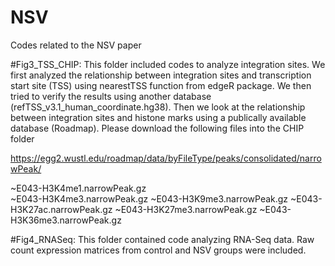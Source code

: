 # NSV
Codes related to the NSV paper

#Fig3_TSS_CHIP: This folder included codes to analyze integration sites. We first analyzed the relationship between integration sites and transcription start site (TSS) using nearestTSS function from edgeR package. We then tried to verify the results using another database (refTSS_v3.1_human_coordinate.hg38). Then we look at the relationship between integration sites and histone marks using a publically available database (Roadmap). Please download the following files into the CHIP folder

  https://egg2.wustl.edu/roadmap/data/byFileType/peaks/consolidated/narrowPeak/

  ~E043-H3K4me1.narrowPeak.gz	 
  ~E043-H3K4me3.narrowPeak.gz 
  ~E043-H3K9me3.narrowPeak.gz
  ~E043-H3K27ac.narrowPeak.gz
  ~E043-H3K27me3.narrowPeak.gz
  ~E043-H3K36me3.narrowPeak.gz

#Fig4_RNASeq: This folder contained code analyzing RNA-Seq data. Raw count expression matrices from control and NSV groups were included. 
